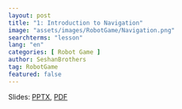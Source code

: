 ```yaml
---
layout: post
title: "1: Introduction to Navigation"
image: "assets/images/RobotGame/Navigation.png"
searchterms: "lesson"
lang: "en"
categories: [ Robot Game ]
author: SeshanBrothers
tag: RobotGame
featured: false
---
```




Slides: <a href="/translations/en-us/RobotGame/Navigation.pptx">PPTX</a>, <a href="/translations/en-us/RobotGame/Navigation.pdf">PDF </a>
